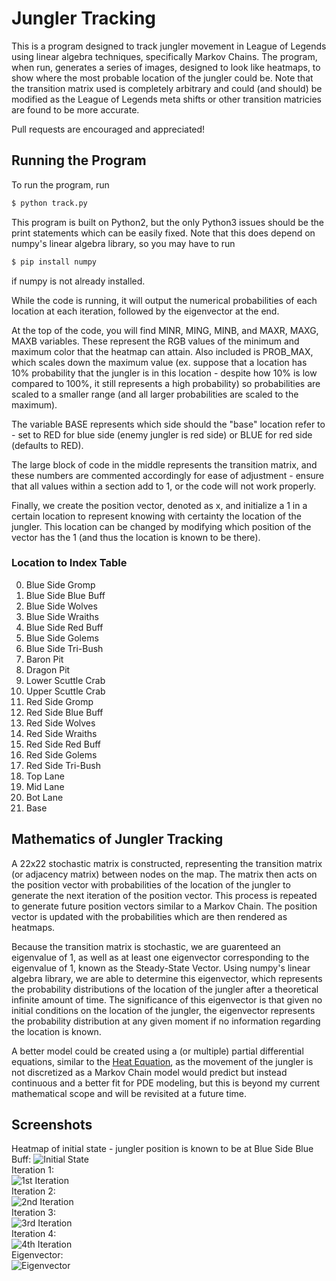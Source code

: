 # Jungler Tracking

This is a program designed to track jungler movement in League of Legends using linear algebra techniques, specifically Markov Chains.  The program, when run, generates a series of images, designed to look like heatmaps, to show where the most probable location of the jungler could be.  Note that the transition matrix used is completely arbitrary and could (and should) be modified as the League of Legends meta shifts or other transition matricies are found to be more accurate.

Pull requests are encouraged and appreciated!

## Running the Program
To run the program, run

```bash
$ python track.py
```

This program is built on Python2, but the only Python3 issues should be the print statements which can be easily fixed.  Note that this does depend on numpy's linear algebra library, so you may have to run

```bash
$ pip install numpy
```
if numpy is not already installed.

While the code is running, it will output the numerical probabilities of each location at each iteration, followed by the eigenvector at the end.

At the top of the code, you will find MINR, MING, MINB, and MAXR, MAXG, MAXB variables.  These represent the RGB values of the minimum and maximum color that the heatmap can attain.  Also included is PROB_MAX, which scales down the maximum value (ex. suppose that a location has 10% probability that the jungler is in this location - despite how 10% is low compared to 100%, it still represents a high probability) so probabilities are scaled to a smaller range (and all larger probabilities are scaled to the maximum).

The variable BASE represents which side should the "base" location refer to - set to RED for blue side (enemy jungler is red side) or BLUE for red side (defaults to RED).

The large block of code in the middle represents the transition matrix, and these numbers are commented accordingly for ease of adjustment - ensure that all values within a section add to 1, or the code will not work properly.

Finally, we create the position vector, denoted as x, and initialize a 1 in a certain location to represent knowing with certainty the location of the jungler.  This location can be changed by modifying which position of the vector has the 1 (and thus the location is known to be there).

### Location to Index Table
<ol start=0>
<li>Blue Side Gromp</li>
<li>Blue Side Blue Buff</li>
<li>Blue Side Wolves</li>
<li>Blue Side Wraiths</li>
<li>Blue Side Red Buff</li>
<li>Blue Side Golems</li>
<li>Blue Side Tri-Bush</li>
<li>Baron Pit</li>
<li>Dragon Pit</li>
<li>Lower Scuttle Crab</li>
<li>Upper Scuttle Crab</li>
<li>Red Side Gromp</li>
<li>Red Side Blue Buff</li>
<li>Red Side Wolves</li>
<li>Red Side Wraiths</li>
<li>Red Side Red Buff</li>
<li>Red Side Golems</li>
<li>Red Side Tri-Bush</li>
<li>Top Lane</li>
<li>Mid Lane</li>
<li>Bot Lane</li>
<li>Base</li>
</ol>

## Mathematics of Jungler Tracking
A 22x22 stochastic matrix is constructed, representing the transition matrix (or adjacency matrix) between nodes on the map.  The matrix then acts on the position vector with probabilities of the location of the jungler to generate the next iteration of the position vector.  This process is repeated to generate future position vectors similar to a Markov Chain.  The position vector is updated with the probabilities which are then rendered as heatmaps.

Because the transition matrix is stochastic, we are guarenteed an eigenvalue of 1, as well as at least one eigenvector corresponding to the eigenvalue of 1, known as the Steady-State Vector.  Using numpy's linear algebra library, we are able to determine this eigenvector, which represents the probability distributions of the location of the jungler after a theoretical infinite amount of time.  The significance of this eigenvector is that given no initial conditions on the location of the jungler, the eigenvector represents the probability distribution at any given moment if no information regarding the location is known.

A better model could be created using a (or multiple) partial differential equations, similar to the [Heat Equation](https://en.wikipedia.org/wiki/Heat_equation), as the movement of the jungler is not discretized as a Markov Chain model would predict but instead continuous and a better fit for PDE modeling, but this is beyond my current mathematical scope and will be revisited at a future time.

<!---
## Intended Use
The intended use of this program was to eventually create a set of images that could be referenced at any given time to have an idea of where the jungler could be knowing its previous location.  These images would be consulted during a game of League of Legends, resetting the position vector to a definite state when the jungler is spotted at a certain location, and allowed to iterate when the location is not known.  Further work will be done to create a tool that can efficiently track the junglers' position in real time.
-->

## Screenshots

Heatmap of initial state - jungler position is known to be at Blue Side Blue Buff:
![Initial State](screenshots/minimap0.png?raw=true "Initial heatmap - jungler position known to be at Blue Side Blue Buff")
<br />Iteration 1:<br />
![1st Iteration](screenshots/minimap1.png?raw=true "Heatmap after 1 iteration")
<br />Iteration 2:<br />
![2nd Iteration](screenshots/minimap2.png?raw=true "Heatmap after 2 iterations")
<br />Iteration 3:<br />
![3rd Iteration](screenshots/minimap3.png?raw=true "Heatmap after 3 iterations")
<br />Iteration 4:<br />
![4th Iteration](screenshots/minimap4.png?raw=true "Heatmap after 4 iterations")
<br />Eigenvector:<br />
![Eigenvector](screenshots/eigenvector.png?raw=true "Eigenvector Heatmap")
